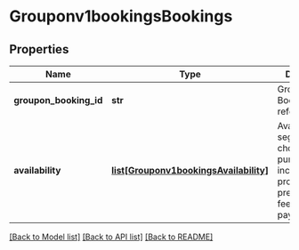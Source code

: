 # Grouponv1bookingsBookings

## Properties
Name | Type | Description | Notes
------------ | ------------- | ------------- | -------------
**groupon_booking_id** | **str** | Groupon’s Booking reference ID.  | 
**availability** | [**list[Grouponv1bookingsAvailability]**](Grouponv1bookingsAvailability.md) | Availability segments chosen by the purchaser. Will include all properties present in the feed/availability payload.  | 

[[Back to Model list]](../README.md#documentation-for-models) [[Back to API list]](../README.md#documentation-for-api-endpoints) [[Back to README]](../README.md)


